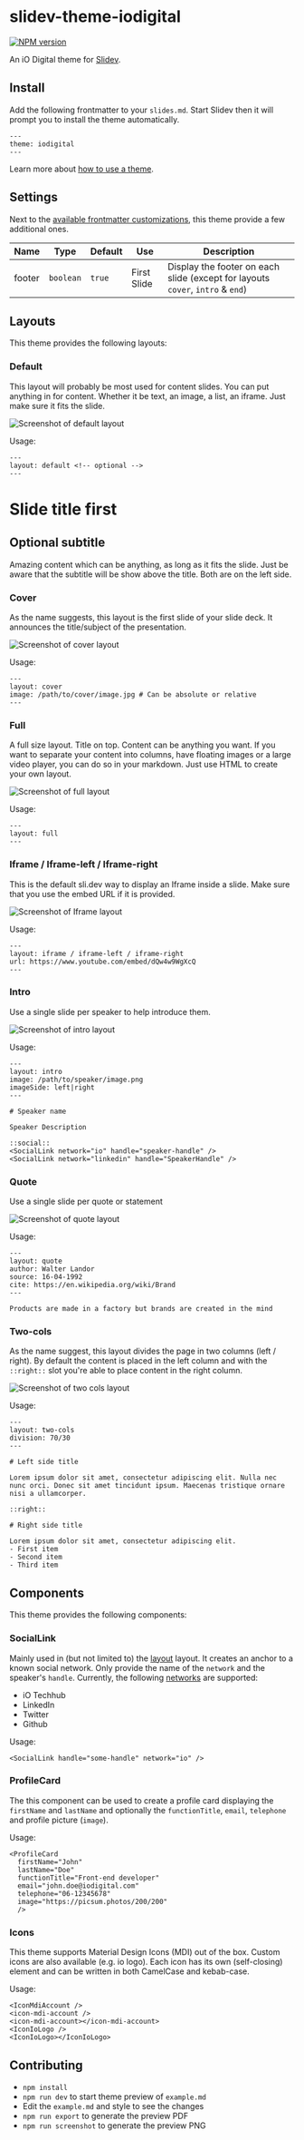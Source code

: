 # slidev-theme-iodigital

[![NPM version](https://img.shields.io/npm/v/slidev-theme-iodigital?color=3AB9D4&label=)](https://www.npmjs.com/package/slidev-theme-iodigital)

An iO Digital theme for [Slidev](https://github.com/slidevjs/slidev).

## Install

Add the following frontmatter to your `slides.md`. Start Slidev then it will prompt you to install the theme automatically.

```
---
theme: iodigital
---
```

Learn more about [how to use a theme](https://sli.dev/themes/use).

## Settings
Next to the [available frontmatter customizations](https://sli.dev/custom/), this theme provide a few additional ones.

| Name   | Type      | Default | Use         | Description |
| ------ | --------- | ------- | ----------- | ----------- |
| footer | `boolean` | `true`  | First Slide | Display the footer on each slide (except for layouts `cover`, `intro` & `end`)

## Layouts

This theme provides the following layouts:

### Default
This layout will probably be most used for content slides. You can put anything in for content. Whether it be text, an image, a list, an iframe. Just make sure it fits the slide.

<img alt="Screenshot of default layout" src="./screenshots/layouts/default.png" style="max-width: 50%">

Usage:

```
---
layout: default <!-- optional -->
---
```

# Slide title first
## Optional subtitle

Amazing content which can be anything, as long as it fits the slide. Just be aware that the subtitle will be show above the title. Both are on the left side.

### Cover
As the name suggests, this layout is the first slide of your slide deck. It announces the title/subject of the presentation.

<img alt="Screenshot of cover layout" src="./screenshots/layouts/cover.png" style="max-width: 50%">

Usage:

```
---
layout: cover
image: /path/to/cover/image.jpg # Can be absolute or relative
---
```

### Full
A full size layout. Title on top. Content can be anything you want. If you want to separate your content into columns, have floating images or a large video player, you can do so in your markdown. Just use HTML to create your own layout.

<img alt="Screenshot of full layout" src="./screenshots/layouts/full.png" style="max-width: 50%">

Usage:

```
---
layout: full
---
```

### Iframe / Iframe-left / Iframe-right
This is the default sli.dev way to display an Iframe inside a slide. Make sure that you use the embed URL if it is provided. 

<img alt="Screenshot of Iframe layout" src="./screenshots/layouts/iframe.png" style="max-width: 50%">

Usage:

```
---
layout: iframe / iframe-left / iframe-right
url: https://www.youtube.com/embed/dQw4w9WgXcQ
---
```

### Intro
Use a single slide per speaker to help introduce them.

<img alt="Screenshot of intro layout" src="./screenshots/layouts/intro.png" style="max-width: 50%">

Usage:
```
---
layout: intro
image: /path/to/speaker/image.png
imageSide: left|right
---

# Speaker name

Speaker Description

::social::
<SocialLink network="io" handle="speaker-handle" />
<SocialLink network="linkedin" handle="SpeakerHandle" />

```

### Quote 
Use a single slide per quote or statement 

<img alt="Screenshot of quote layout" src="./screenshots/layouts/quote.png" style="max-width: 50%">
 
Usage:
```
---
layout: quote
author: Walter Landor
source: 16-04-1992
cite: https://en.wikipedia.org/wiki/Brand
---

Products are made in a factory but brands are created in the mind
```

### Two-cols 
As the name suggest, this layout divides the page in two columns (left / right). By default the content is placed in the left column and with the `::right::` slot you're able to place content in the right column.

<img alt="Screenshot of two cols layout" src="./screenshots/layouts/two-cols.png" style="max-width: 50%">
 
Usage:
```
---
layout: two-cols
division: 70/30
---

# Left side title

Lorem ipsum dolor sit amet, consectetur adipiscing elit. Nulla nec nunc orci. Donec sit amet tincidunt ipsum. Maecenas tristique ornare nisi a ullamcorper. 

::right::

# Right side title

Lorem ipsum dolor sit amet, consectetur adipiscing elit.
- First item
- Second item
- Third item

```

## Components

This theme provides the following components:

### SocialLink
Mainly used in (but not limited to) the [layout](#intro) layout. It creates an anchor to a known social network. Only provide the name of the `network` and the speaker's `handle`. Currently, the following [networks](/theme.config.ts#L20) are supported:
- iO Techhub
- LinkedIn
- Twitter
- Github

Usage:

```
<SocialLink handle="some-handle" network="io" />
```

### ProfileCard
The this component can be used to create a profile card displaying the `firstName` and `lastName` and optionally the `functionTitle`, `email`, `telephone` and profile picture (`image`).

Usage:

```
<ProfileCard
  firstName="John"
  lastName="Doe"
  functionTitle="Front-end developer"
  email="john.doe@iodigital.com"
  telephone="06-12345678"
  image="https://picsum.photos/200/200"
  />
```

### Icons

This theme supports Material Design Icons (MDI) out of the box. Custom icons are also available (e.g. io logo). Each icon has its own (self-closing) element and can be written in both CamelCase and kebab-case.

Usage:

```
<IconMdiAccount />
<icon-mdi-account />
<icon-mdi-account></icon-mdi-account>
<IconIoLogo />
<IconIoLogo></IconIoLogo>
```

## Contributing

- `npm install`
- `npm run dev` to start theme preview of `example.md`
- Edit the `example.md` and style to see the changes
- `npm run export` to generate the preview PDF
- `npm run screenshot` to generate the preview PNG
